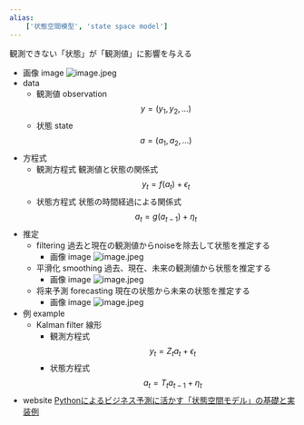 ```yaml
---
alias:
    ['状態空間模型', 'state space model']
---
```

観測できない「状態」が「観測値」に影響を与える
- 画像 image
    ![image.jpeg](学問%20academics/notion/data_analysis/ExportBlock-8be93bf0-4b33-41d8-a364-5b0c7eb222bc-Part-1/image.jpeg)
- data
    - 観測値 observation
        $$
        y = (y_1, y_2,...)
        $$
    - 状態 state
        $$
        a = (a_1,a_2,...)
        $$
- 方程式
    - 観測方程式
        観測値と状態の関係式
        $$
        y_t = f(a_t) + \epsilon_t
        $$
    - 状態方程式
        状態の時間経過による関係式
        $$
        a_t = g(a_{t-1}) + \eta_t
        $$
- 推定
    - filtering
        過去と現在の観測値からnoiseを除去して状態を推定する
        - 画像 image
            ![image.jpeg](学問%20academics/notion/data_analysis/ExportBlock-8be93bf0-4b33-41d8-a364-5b0c7eb222bc-Part-1/image%201.jpeg)
    - 平滑化 smoothing
        過去、現在、未来の観測値から状態を推定する
        - 画像 image
            ![image.jpeg](学問%20academics/notion/data_analysis/ExportBlock-8be93bf0-4b33-41d8-a364-5b0c7eb222bc-Part-1/image%202.jpeg)
    - 将来予測 forecasting
        現在の状態から未来の状態を推定する
        - 画像 image
            ![image.jpeg](学問%20academics/notion/data_analysis/ExportBlock-8be93bf0-4b33-41d8-a364-5b0c7eb222bc-Part-1/image%203.jpeg)
- 例 example
    - Kalman filter 線形
        - 観測方程式
            $$
            y_t = Z_t a_t + \epsilon_t
            $$
        - 状態方程式
            $$
            a_t = T_t a_{t-1} + \eta_t
            $$
- website
    [Pythonによるビジネス予測に活かす「状態空間モデル」の基礎と実装例](https://www.salesanalytics.co.jp/datascience/datascience250/)